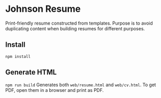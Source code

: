 # Johnson Resume
Print-friendly resume constructed from templates.
Purpose is to avoid duplicating content when building resumes for different purposes.

## Install
`npm install`

## Generate HTML
`npm run build`
Generates both `web/resume.html` and `web/cv.html`.
To get PDF, open them in a browser and print as PDF.